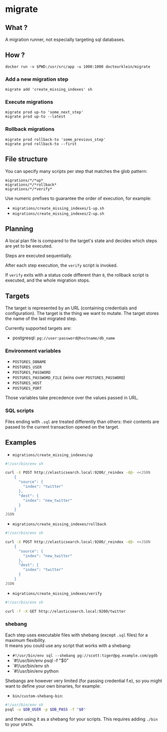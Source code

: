 # migrate

## What ?

A migration runner, not especially targeting sql databases.

## How ?

    docker run -v $PWD:/usr/src/app -u 1000:1000 docteurklein/migrate

### Add a new migration step

    migrate add 'create_missing_indexes' sh

### Execute migrations

    migrate prod up-to 'some_next_step'
    migrate prod up-to --latest

### Rollback migrations

    migrate prod rollback-to 'some_previous_step'
    migrate prod rollback-to --first


## File structure


You can specify many scripts per step that matches the glob pattern:

    migrations/*/*up*
    migrations/*/*rollback*
    migrations/*/*verify*

Use numeric prefixes to guarantee the order of execution, for example:

 - `migrations/create_missing_indexes/1-up.sh`
 - `migrations/create_missing_indexes/2-up.sh`


## Planning

A local plan file is compared to the target's state and decides which steps are yet to be executed.

Steps are executed sequentially.

After each step execution, the `verify` script is invoked.

If `verify` exits with a status code different than `0`, the rollback script is executed, and the whole migration stops.


## Targets

The target is represented by an URL (containing credentials and configuration).
The target is the thing we want to mutate.
The target stores the name of the last migrated step.

Currently supported targets are:

 - postgresql: `pg://user:password@hostname/db_name`

### Environment variables

 - `POSTGRES_DBNAME`
 - `POSTGRES_USER`
 - `POSTGRES_PASSWORD`
 - `POSTGRES_PASSWORD_FILE` (wins over `POSTGRES_PASSWORD`)
 - `POSTGRES_HOST`
 - `POSTGRES_PORT`

Those variables take precedence over the values passed in URL.

### SQL scripts

Files ending with `.sql` are treated differently than others:
their contents are passed to the current transaction opened on the target.


## Examples

 - `migrations/create_missing_indexes/up`

```sh
#!/usr/bin/env sh

curl -X POST http://elasticsearch.local:9200/_reindex -d@- <<JSON
    {
      "source": {
        "index": "twitter"
      },
      "dest": {
        "index": "new_twitter"
      }
    }
JSON
```

 - `migrations/create_missing_indexes/rollback`

```sh
#!/usr/bin/env sh

curl -X POST http://elasticsearch.local:9200/_reindex -d@- <<JSON
    {
      "source": {
        "index": "new_twitter"
      },
      "dest": {
        "index": "twitter"
      }
    }
JSON
```

 - `migrations/create_missing_indexes/verify`

```sh
#!/usr/bin/env sh

curl -f -X GET http://elasticsearch.local:9200/twitter
```


### shebang


Each step uses executable files with shebang (except `.sql` files) for a maximum flexibility.  
It means you could use any script that works with a shebang:

 - `#!/usr/bin/env sql --shebang pg://scott:tiger@pg.example.com/pgdb`
 - `#!/usr/bin/env psql -f "$0"
 - `#!/usr/bin/env sh
 - `#!/usr/bin/env python

Shebangs are however very limited (for passing credential f.e), so you might want to define your own binaries, for example:

 - `bin/custom-shebang-bin`:

```sh
#!/usr/bin/env sh
psql -u $DB_USER -p $DB_PASS -f "$0"
```

and then using it as a shebang for your scripts. This requires adding `./bin` to your `$PATH`.


